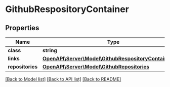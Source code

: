# GithubRespositoryContainer

## Properties
Name | Type | Description | Notes
------------ | ------------- | ------------- | -------------
**class** | **string** |  | [optional] 
**links** | [**OpenAPI\Server\Model\GithubRespositoryContainerlinks**](GithubRespositoryContainerlinks.md) |  | [optional] 
**repositories** | [**OpenAPI\Server\Model\GithubRepositories**](GithubRepositories.md) |  | [optional] 

[[Back to Model list]](../README.md#documentation-for-models) [[Back to API list]](../README.md#documentation-for-api-endpoints) [[Back to README]](../README.md)


